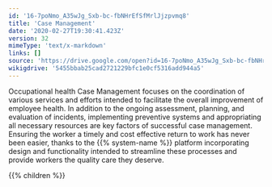 ```yaml
---
id: '16-7poNmo_A35wJg_Sxb-bc-fbNHrEfSfMrlJjzpvmq8'
title: 'Case Management'
date: '2020-02-27T19:30:41.423Z'
version: 32
mimeType: 'text/x-markdown'
links: []
source: 'https://drive.google.com/open?id=16-7poNmo_A35wJg_Sxb-bc-fbNHrEfSfMrlJjzpvmq8'
wikigdrive: '5455bbab25cad2721229bfc1e0cf5316add944a5'
---
```

Occupational health Case Management focuses on the coordination of various services and efforts intended to facilitate the overall improvement of employee health. In addition to the ongoing assessment, planning, and evaluation of incidents, implementing preventive systems and appropriating all necessary resources are key factors of successful case management. Ensuring the worker a timely and cost effective return to work has never been easier, thanks to the {{% system-name %}} platform incorporating design and functionality intended to streamline these processes and provide workers the quality care they deserve.

{{% children %}}

